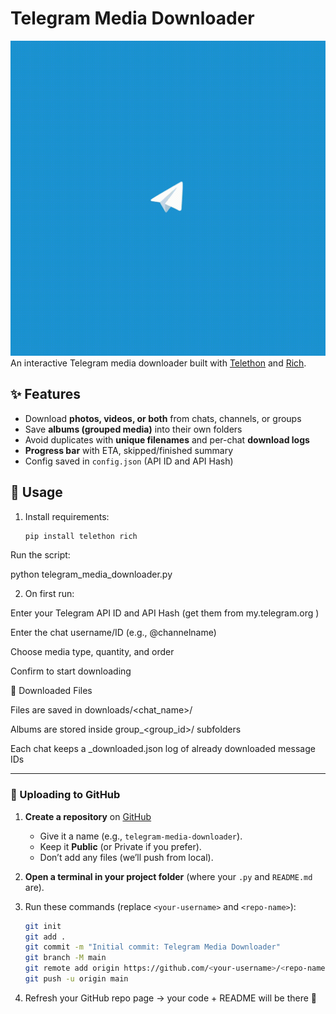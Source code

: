 # Telegram Media Downloader
![Demo](./Telegram.gif)
An interactive Telegram media downloader built with [Telethon](https://github.com/LonamiWebs/Telethon) and [Rich](https://github.com/Textualize/rich).

## ✨ Features
- Download **photos, videos, or both** from chats, channels, or groups  
- Save **albums (grouped media)** into their own folders  
- Avoid duplicates with **unique filenames** and per-chat **download logs**  
- **Progress bar** with ETA, skipped/finished summary  
- Config saved in `config.json` (API ID and API Hash)  

## 🚀 Usage
1. Install requirements:
   ```bash
   pip install telethon rich
Run the script:

python telegram_media_downloader.py


2. On first run:

Enter your Telegram API ID and API Hash (get them from my.telegram.org
)

Enter the chat username/ID (e.g., @channelname)

Choose media type, quantity, and order

Confirm to start downloading

📂 Downloaded Files

Files are saved in downloads/<chat_name>/

Albums are stored inside group_<group_id>/ subfolders

Each chat keeps a _downloaded.json log of already downloaded message IDs


---

### 📌 Uploading to GitHub  

1. **Create a repository** on [GitHub](https://github.com/new)  
   - Give it a name (e.g., `telegram-media-downloader`).  
   - Keep it **Public** (or Private if you prefer).  
   - Don’t add any files (we’ll push from local).  

2. **Open a terminal in your project folder** (where your `.py` and `README.md` are).  

3. Run these commands (replace `<your-username>` and `<repo-name>`):  
   ```bash
   git init
   git add .
   git commit -m "Initial commit: Telegram Media Downloader"
   git branch -M main
   git remote add origin https://github.com/<your-username>/<repo-name>.git
   git push -u origin main
4. Refresh your GitHub repo page → your code + README will be there 🎉
